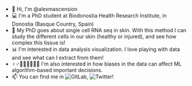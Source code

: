 - 👋 Hi, I'm @alexmascension
- 💻 I'm a PhD student at Biodonostia Health Research Institute, in Donostia (Basque Country, Spain)
- 🔬 My PhD goes about single cell RNA seq in skin. With this method I can study the different cells in our skin (healthy or injured), and see how complex this tissue is!
- 📊 I'm interested in data analysis visualization. I love playing with data and see what can I extract from them! 
- ♀️♂️🖐🏻🖐🏽🖐🏿 I'm also interested in how biases in the data can affect ML algorithm-based important decisions.
- 📫 You can find me in ![GitLab](https://gitlab.com/alexmascension), ![Twitter](https://twitter.com/alexmascension)!

<!---
alexmascension/alexmascension is a ✨ special ✨ repository because its `README.md` (this file) appears on your GitHub profile.
You can click the Preview link to take a look at your changes.
--->
